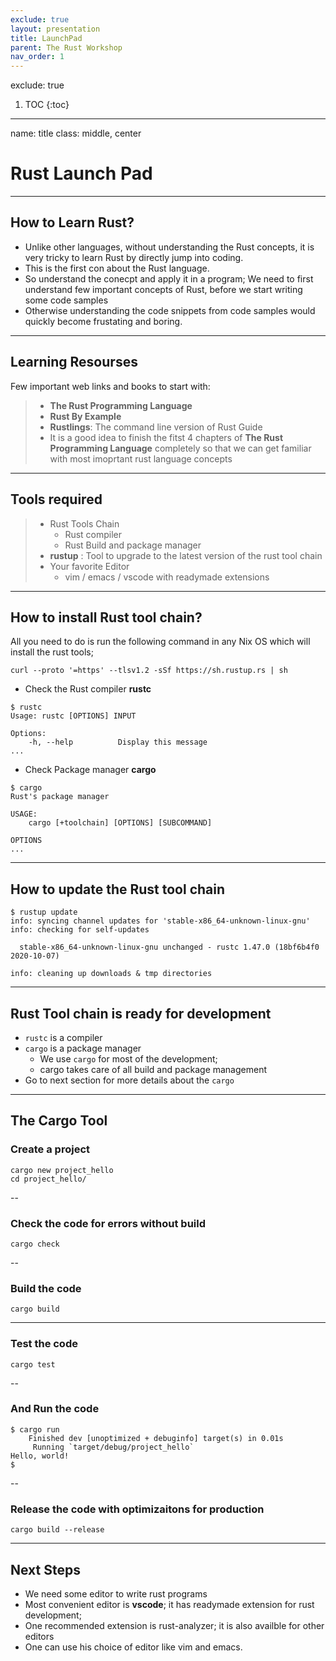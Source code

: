 ```yaml
---
exclude: true
layout: presentation
title: LaunchPad
parent: The Rust Workshop
nav_order: 1
---
```


exclude: true
1. TOC
{:toc}

---

name: title
class: middle, center
# Rust Launch Pad

---

## How to Learn Rust?
* Unlike other languages, without understanding the Rust concepts, it is very tricky to learn Rust by directly jump into coding.
* This is the first con about the Rust language.
* So understand the conecpt and apply it in a program; We need to first understand few important concepts of Rust, before we start writing some code samples
* Otherwise understanding the code snippets from code samples would quickly become frustating and boring. 

---

## Learning Resourses
Few important web links and books to start with:
> * **The Rust Programming Language**
> * **Rust By Example**
> * **Rustlings**: The command line version of Rust Guide
> * It is a good idea to finish the fitst 4 chapters of **The Rust Programming Language** completely so that we can get familiar with most imoprtant rust language concepts

---

## Tools required
> * Rust Tools Chain
>   * Rust compiler
>   * Rust Build and package manager
> * **rustup** : Tool to upgrade to the latest version of the rust tool chain
> * Your favorite Editor
>   * vim / emacs / vscode with readymade extensions 

---

## How to install Rust tool chain?
All you need to do is run the following command in any Nix OS which will install the rust tools; 

```
curl --proto '=https' --tlsv1.2 -sSf https://sh.rustup.rs | sh
```

* Check the Rust compiler **rustc**

```
$ rustc
Usage: rustc [OPTIONS] INPUT

Options:
    -h, --help          Display this message
...

```

* Check Package manager **cargo**

```
$ cargo
Rust's package manager

USAGE:
    cargo [+toolchain] [OPTIONS] [SUBCOMMAND]

OPTIONS
...
```

---

## How to update the Rust tool chain

```
$ rustup update
info: syncing channel updates for 'stable-x86_64-unknown-linux-gnu'
info: checking for self-updates

  stable-x86_64-unknown-linux-gnu unchanged - rustc 1.47.0 (18bf6b4f0 2020-10-07)

info: cleaning up downloads & tmp directories
```
---

## Rust Tool chain is ready for development
* `rustc` is a compiler
* `cargo` is a package manager
   * We use `cargo` for most of the development;
   * cargo takes care of all build and package management 
* Go to next section for more details about the `cargo`

---

## The Cargo Tool

### Create a project
```
cargo new project_hello
cd project_hello/
```
--

### Check the code for errors without build
```
cargo check
```
--

### Build the code
```
cargo build
```
---

### Test the code
```
cargo test
```
--

### And Run the code
```
$ cargo run
    Finished dev [unoptimized + debuginfo] target(s) in 0.01s
     Running `target/debug/project_hello`
Hello, world!
$
```
--

### Release the code with optimizaitons for production
```
cargo build --release
```
---

## Next Steps
* We need some editor to write rust programs
* Most convenient editor is **vscode**; it has readymade extension for rust development;
* One recommended extension is rust-analyzer; it is also availble for other editors
* One can use his choice of editor like vim and emacs.

